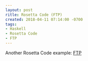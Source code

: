 ```yaml
---
layout: post
ritle: Rosetta Code (FTP)
created: 2018-04-11 07:14:00 -0700
tags:
- Haskell
- Rosetta Code
- FTP
---
```

Another Rosetta Code example: [FTP][ftp]

[ftp]: https://rosettacode.org/wiki/FTP#Haskell
